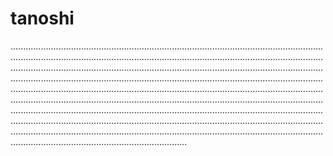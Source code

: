 # tanoshi
..................................................................................................................................................................................................................................................................................................................................................................................................................................................................................................................................................................................................................................................................................................................................................................................................................................................................................................................................................................................................................................................................................................................................................................................................................................